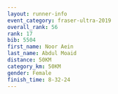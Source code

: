 ```yaml
---
layout: runner-info 
event_category: fraser-ultra-2019 
overall_rank: 56
rank: 17
bib: 5504
first_name: Noor Aein
last_name: Abdul Moaid
distance: 50KM
category_km: 50KM
gender: Female
finish_time: 8-32-24
---
```

